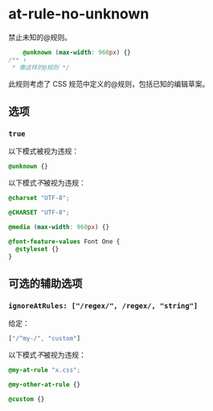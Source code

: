 # at-rule-no-unknown

禁止未知的@规则。

```css
    @unknown (max-width: 960px) {}
/** ↑
 * 像这样的@规则 */
```

此规则考虑了 CSS 规范中定义的@规则，包括已知的编辑草案。

## 选项

### `true`

以下模式被视为违规：

```css
@unknown {}
```

以下模式*不*被视为违规：

```css
@charset "UTF-8";
```

```css
@CHARSET "UTF-8";
```

```css
@media (max-width: 960px) {}
```

```css
@font-feature-values Font One {
  @styleset {}
}
```

## 可选的辅助选项

### `ignoreAtRules: ["/regex/", /regex/, "string"]`

给定：

```js
["/^my-/", "custom"]
```

以下模式*不*被视为违规：

```css
@my-at-rule "x.css";
```

```css
@my-other-at-rule {}
```

```css
@custom {}
```
